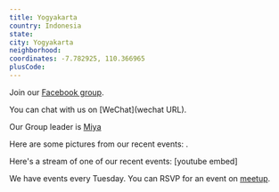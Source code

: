 ```yaml
---
title: Yogyakarta
country: Indonesia
state: 
city: Yogyakarta
neighborhood: 
coordinates: -7.782925, 110.366965
plusCode:
---
```

Join our [Facebook group](https://www.facebook.com/groups/free.code.camp.yogyakarta).

You can chat with us on [WeChat](wechat URL).

Our Group leader is [Miya](freecodecamp.org/miya)

Here are some pictures from our recent events:
![]().

Here's a stream of one of our recent events:
[youtube embed]

We have events every Tuesday. You can RSVP for an event on [meetup](meetupurl).
